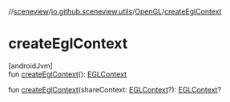 //[sceneview](../../../index.md)/[io.github.sceneview.utils](../index.md)/[OpenGL](index.md)/[createEglContext](create-egl-context.md)

# createEglContext

[androidJvm]\
fun [createEglContext](create-egl-context.md)(): [EGLContext](https://developer.android.com/reference/kotlin/android/opengl/EGLContext.html)

fun [createEglContext](create-egl-context.md)(shareContext: [EGLContext](https://developer.android.com/reference/kotlin/android/opengl/EGLContext.html)?): [EGLContext](https://developer.android.com/reference/kotlin/android/opengl/EGLContext.html)?
